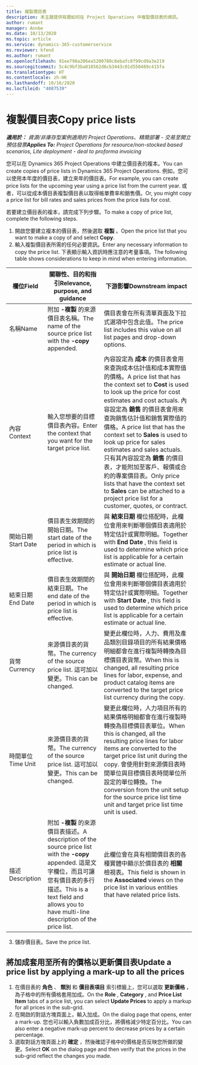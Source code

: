 ```yaml
---
title: 複製價目表
description: 本主題提供有關如何在 Project Operations 中複製價目表的資訊。
author: rumant
manager: Annbe
ms.date: 10/13/2020
ms.topic: article
ms.service: dynamics-365-customerservice
ms.reviewer: kfend
ms.author: rumant
ms.openlocfilehash: 91ee798a206ea5200780c8ebafc8f99cd9a3e219
ms.sourcegitcommit: 5c4c9bf3ba018562d6cb3443c01d550489c415fa
ms.translationtype: HT
ms.contentlocale: zh-HK
ms.lasthandoff: 10/16/2020
ms.locfileid: "4087539"
---
```

# <a name="copy-price-lists"></a><span data-ttu-id="96b3d-103">複製價目表</span><span class="sxs-lookup"><span data-stu-id="96b3d-103">Copy price lists</span></span>

<span data-ttu-id="96b3d-104">_**適用於：** 資源/非庫存型案例適用的 Project Operations、精簡部署 - 交易至開立預估發票_</span><span class="sxs-lookup"><span data-stu-id="96b3d-104">_**Applies To:** Project Operations for resource/non-stocked based scenarios, Lite deployment - deal to proforma invoicing_</span></span>

<span data-ttu-id="96b3d-105">您可以在 Dynamics 365 Project Operations 中建立價目表的複本。</span><span class="sxs-lookup"><span data-stu-id="96b3d-105">You can create copies of price lists in Dynamics 365 Project Operations.</span></span> <span data-ttu-id="96b3d-106">例如，您可以使用本年度的價目表，建立來年的價目表。</span><span class="sxs-lookup"><span data-stu-id="96b3d-106">For example, you can create price lists for the upcoming year using a price list from the current year.</span></span>  <span data-ttu-id="96b3d-107">或者，可以從成本價目表複製價目表以取得帳單費率和銷售價。</span><span class="sxs-lookup"><span data-stu-id="96b3d-107">Or, you might copy a price list for bill rates and sales prices from the price lists for cost.</span></span> 

<span data-ttu-id="96b3d-108">若要建立價目表的複本，請完成下列步驟。</span><span class="sxs-lookup"><span data-stu-id="96b3d-108">To make a copy of price list, complete the following steps.</span></span>

1. <span data-ttu-id="96b3d-109">開啟您要建立複本的價目表，然後選取 **複製** 。</span><span class="sxs-lookup"><span data-stu-id="96b3d-109">Open the price list that you want to make a copy of and select **Copy**.</span></span>
2. <span data-ttu-id="96b3d-110">輸入複製價目表所需的任何必要資訊。</span><span class="sxs-lookup"><span data-stu-id="96b3d-110">Enter any necessary information to copy the price list.</span></span> <span data-ttu-id="96b3d-111">下表顯示輸入資訊時應注意的考量事項。</span><span class="sxs-lookup"><span data-stu-id="96b3d-111">The following table shows considerations to keep in mind when entering information.</span></span>

| <span data-ttu-id="96b3d-112">欄位</span><span class="sxs-lookup"><span data-stu-id="96b3d-112">Field</span></span> | <span data-ttu-id="96b3d-113">關聯性、目的和指引</span><span class="sxs-lookup"><span data-stu-id="96b3d-113">Relevance, purpose, and guidance</span></span> | <span data-ttu-id="96b3d-114">下游影響</span><span class="sxs-lookup"><span data-stu-id="96b3d-114">Downstream impact</span></span> |
| --- | --- | --- |
| <span data-ttu-id="96b3d-115">名稱</span><span class="sxs-lookup"><span data-stu-id="96b3d-115">Name</span></span> | <span data-ttu-id="96b3d-116">附加 **-複製** 的來源價目表名稱。</span><span class="sxs-lookup"><span data-stu-id="96b3d-116">The name of the source price list with the **-copy** appended.</span></span> | <span data-ttu-id="96b3d-117">價目表會在所有清單頁面及下拉式選項中包含此值。</span><span class="sxs-lookup"><span data-stu-id="96b3d-117">The price list includes this value on all list pages and drop-down options.</span></span> |
| <span data-ttu-id="96b3d-118">內容</span><span class="sxs-lookup"><span data-stu-id="96b3d-118">Context</span></span> | <span data-ttu-id="96b3d-119">輸入您想要的目標價目表內容。</span><span class="sxs-lookup"><span data-stu-id="96b3d-119">Enter the context that you want for the target price list.</span></span> | <span data-ttu-id="96b3d-120">內容設定為 **成本** 的價目表會用來查詢成本估計值和成本實際值的價格。</span><span class="sxs-lookup"><span data-stu-id="96b3d-120">A price list that has the context set to **Cost** is used to look up the price for cost estimates and cost actuals.</span></span> <span data-ttu-id="96b3d-121">內容設定為 **銷售** 的價目表會用來查詢銷售估計值和銷售實際值的價格。</span><span class="sxs-lookup"><span data-stu-id="96b3d-121">A price list that has the context set to **Sales** is used to look up price for sales estimates and sales actuals.</span></span> <span data-ttu-id="96b3d-122">只有其內容設定為 **銷售** 的價目表，才能附加至客戶、報價或合約的專案價目表。</span><span class="sxs-lookup"><span data-stu-id="96b3d-122">Only price lists that have the context set to **Sales** can be attached to a project price list for a customer, quotes, or contract.</span></span> |
| <span data-ttu-id="96b3d-123">開始日期</span><span class="sxs-lookup"><span data-stu-id="96b3d-123">Start Date</span></span> | <span data-ttu-id="96b3d-124">價目表生效期間的開始日期。</span><span class="sxs-lookup"><span data-stu-id="96b3d-124">The start date of the period in which is price list is effective.</span></span> | <span data-ttu-id="96b3d-125">與 **結束日期** 欄位搭配時，此欄位會用來判斷哪個價目表適用於特定估計或實際明細。</span><span class="sxs-lookup"><span data-stu-id="96b3d-125">Together with **End Date** , this field is used to determine which price list is applicable for a certain estimate or actual line.</span></span> |
| <span data-ttu-id="96b3d-126">結束日期</span><span class="sxs-lookup"><span data-stu-id="96b3d-126">End Date</span></span> | <span data-ttu-id="96b3d-127">價目表生效期間的結束日期。</span><span class="sxs-lookup"><span data-stu-id="96b3d-127">The end date of the period in which is price list is effective.</span></span> | <span data-ttu-id="96b3d-128">與 **開始日期** 欄位搭配時，此欄位會用來判斷哪個價目表適用於特定估計或實際明細。</span><span class="sxs-lookup"><span data-stu-id="96b3d-128">Together with **Start Date** , this field is used to determine which price list is applicable for a certain estimate or actual line.</span></span> |
| <span data-ttu-id="96b3d-129">貨幣</span><span class="sxs-lookup"><span data-stu-id="96b3d-129">Currency</span></span> | <span data-ttu-id="96b3d-130">來源價目表的貨幣。</span><span class="sxs-lookup"><span data-stu-id="96b3d-130">The currency of the source price list.</span></span> <span data-ttu-id="96b3d-131">這可加以變更。</span><span class="sxs-lookup"><span data-stu-id="96b3d-131">This can be changed.</span></span> | <span data-ttu-id="96b3d-132">變更此欄位時，人力、費用及產品類別目錄項目的所有結果價格明細都會在進行複製時轉換為目標價目表貨幣。</span><span class="sxs-lookup"><span data-stu-id="96b3d-132">When this is changed, all resulting price lines for labor, expense, and product catalog items are converted to the target price list currency during the copy.</span></span> |
| <span data-ttu-id="96b3d-133">時間單位</span><span class="sxs-lookup"><span data-stu-id="96b3d-133">Time Unit</span></span> | <span data-ttu-id="96b3d-134">來源價目表的貨幣。</span><span class="sxs-lookup"><span data-stu-id="96b3d-134">The currency of the source price list.</span></span> <span data-ttu-id="96b3d-135">這可加以變更。</span><span class="sxs-lookup"><span data-stu-id="96b3d-135">This can be changed.</span></span> | <span data-ttu-id="96b3d-136">變更此欄位時，人力項目所有的結果價格明細都會在進行複製時轉換為目標價目表單位。</span><span class="sxs-lookup"><span data-stu-id="96b3d-136">When this is changed, all the resulting price lines for labor items are converted to the target price list unit during the copy.</span></span> <span data-ttu-id="96b3d-137">會使用針對來源價目表時間單位與目標價目表時間單位所設定的單位轉換。</span><span class="sxs-lookup"><span data-stu-id="96b3d-137">The conversion from the unit setup for the source price list time unit and target price list time unit is used.</span></span> |
| <span data-ttu-id="96b3d-138">描述</span><span class="sxs-lookup"><span data-stu-id="96b3d-138">Description</span></span> | <span data-ttu-id="96b3d-139">附加 **-複製** 的來源價目表描述。</span><span class="sxs-lookup"><span data-stu-id="96b3d-139">A description of the source price list with the **-copy** appended.</span></span> <span data-ttu-id="96b3d-140">這是文字欄位，而且可讓您有價目表的多行描述。</span><span class="sxs-lookup"><span data-stu-id="96b3d-140">This is a text field and allows you to have multi-line description of the price list.</span></span> | <span data-ttu-id="96b3d-141">此欄位會在具有相關價目表的各種實體中顯示於價目表的 **相關** 檢視表。</span><span class="sxs-lookup"><span data-stu-id="96b3d-141">This field is shown in the **Associated** views on the price list in various entities that have related price lists.</span></span> |

3. <span data-ttu-id="96b3d-142">儲存價目表。</span><span class="sxs-lookup"><span data-stu-id="96b3d-142">Save the price list.</span></span> 

## <a name="update-a-price-list-by-applying-a-mark-up-to-all-the-prices"></a><span data-ttu-id="96b3d-143">將加成套用至所有的價格以更新價目表</span><span class="sxs-lookup"><span data-stu-id="96b3d-143">Update a price list by applying a mark-up to all the prices</span></span>

1. <span data-ttu-id="96b3d-144">在價目表的 **角色** 、 **類別** 和 **價目表項目** 索引標籤上，您可以選取 **更新價格** ，為子格中的所有價格套用加成。</span><span class="sxs-lookup"><span data-stu-id="96b3d-144">On the **Role** , **Category** , and **Price List Item** tabs of a price list, you can select **Update Prices** to apply a markup for all prices in the sub-grid.</span></span> 
2. <span data-ttu-id="96b3d-145">在開啟的對話方塊頁面上，輸入加成。</span><span class="sxs-lookup"><span data-stu-id="96b3d-145">On the dialog page that opens, enter a mark-up.</span></span> <span data-ttu-id="96b3d-146">您也可以輸入負數加成百分比，將價格減少特定百分比。</span><span class="sxs-lookup"><span data-stu-id="96b3d-146">You can also enter a negative mark-up percent to decrease prices by a certain percentage.</span></span> 
3. <span data-ttu-id="96b3d-147">選取對話方塊頁面上的 **確定** ，然後確認子格中的價格是否反映您所做的變更。</span><span class="sxs-lookup"><span data-stu-id="96b3d-147">Select **OK** on the dialog page and then verify that the prices in the sub-grid reflect the changes you made.</span></span>
